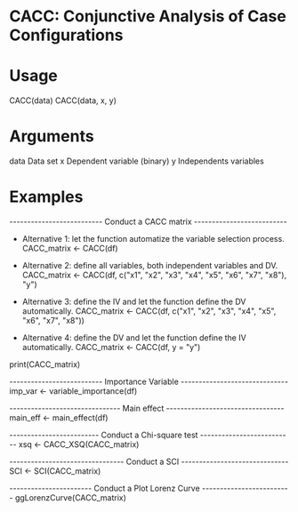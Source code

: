 # CACC: Conjunctive Analysis of Case Configurations

# Usage
CACC(data)
CACC(data, x, y)

# Arguments
data	Data set
x     Dependent variable (binary)
y	    Independents variables

# Examples

-------------------------- Conduct a CACC matrix --------------------------

- Alternative 1: let the function automatize the variable selection process.
CACC_matrix <- CACC(df)

- Alternative 2: define all variables, both independent variables and DV.
CACC_matrix <- CACC(df, c("x1", "x2", "x3", "x4", "x5", "x6", "x7", "x8"), "y")

- Alternative 3: define the IV and let the function define the DV automatically.
 CACC_matrix <- CACC(df, c("x1", "x2", "x3", "x4", "x5", "x6", "x7", "x8"))

- Alternative 4: define the DV and let the function define the IV automatically.
 CACC_matrix <- CACC(df, y = "y")

print(CACC_matrix)

 -------------------------- Importance Variable  ------------------------------
imp_var <- variable_importance(df)

 ------------------------------- Main effect  ---------------------------------
main_eff <- main_effect(df)

 ------------------------- Conduct a Chi-square test --------------------------
xsq <- CACC_XSQ(CACC_matrix)

 -------------------------------- Conduct a SCI  ------------------------------
SCI <- SCI(CACC_matrix)

 ----------------------- Conduct a Plot Lorenz Curve  -------------------------
ggLorenzCurve(CACC_matrix)
